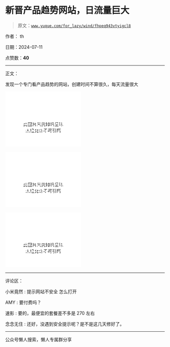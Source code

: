 # 新晋产品趋势网站，日流量巨大

> 原文：[`www.yuque.com/for_lazy/wind/fhpeq943vtyigcl8`](https://www.yuque.com/for_lazy/wind/fhpeq943vtyigcl8)

作者： th

日期：2024-07-11

点赞数：**40**

* * *

正文：

发现一个专门看产品趋势的网站，创建时间不算很久，每天流量很大

![](img/53473b3bdba4217d017e8c1bbae7ae0e.png "None")

![](img/4ddb8b6ef15753bb07acaf59c4a0f0c8.png "None")

![](img/c3413eb867dabfcbc3a65c7aea4972be.png "None")

* * *

评论区：

小米竟然 : 提示网站不安全 怎么打开

AMY : 要付费吗？

速影 : 要的，最便宜的套餐差不多是 270 左右

念念无住 : 还好，没遇到安全提示呢？是不是这几天修好了。

* * *

公众号懒人搜索，懒人专属群分享